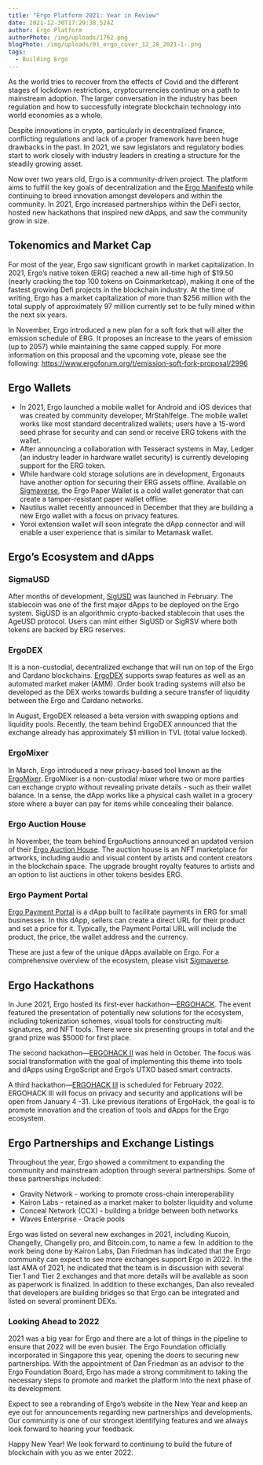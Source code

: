 ```yaml
---
title: "Ergo Platform 2021: Year in Review"
date: 2021-12-30T17:29:38.524Z
author: Ergo Platform
authorPhoto: /img/uploads/1762.png
blogPhoto: /img/uploads/01_ergo_cover_12_28_2021-1-.png
tags:
  - Building Ergo
---
```

<!--StartFragment-->

As the world tries to recover from the effects of Covid and the different stages of lockdown restrictions, cryptocurrencies continue on a path to mainstream adoption. The larger conversation in the industry has been regulation and how to successfully integrate blockchain technology into world economies as a whole.

Despite innovations in crypto, particularly in decentralized finance, conflicting regulations and lack of a proper framework have been huge drawbacks in the past. In 2021, we saw legislators and regulatory bodies start to work closely with industry leaders in creating a structure for the steadily growing asset.

Now over two years old, Ergo is a community-driven project. The platform aims to fulfill the key goals of decentralization and the [Ergo Manifesto](https://ergoplatform.org/en/blog/2021-04-26-the-ergo-manifesto/) while continuing to breed innovation amongst developers and within the community. In 2021, Ergo increased partnerships within the DeFi sector, hosted new hackathons that inspired new dApps, and saw the community grow in size.

## Tokenomics and Market Cap

For most of the year, Ergo saw significant growth in market capitalization. In 2021, Ergo’s native token (ERG) reached a new all-time high of $19.50 (nearly cracking the top 100 tokens on Coinmarketcap), making it one of the fastest growing Defi projects in the blockchain industry. At the time of writing, Ergo has a market capitalization of more than $256 million with the total supply of approximately 97 million currently set to be fully mined within the next six years.

In November, Ergo introduced a new plan for a soft fork that will alter the emission schedule of ERG. It proposes an increase to the years of emission (up to 2057) while maintaining the same capped supply. For more information on this proposal and the upcoming vote, please see the following: <https://www.ergoforum.org/t/emission-soft-fork-proposal/2996> 

## Ergo Wallets 

* In 2021, Ergo launched a mobile wallet for Android and iOS devices that was created by community developer, MrStahlfelge. The mobile wallet works like most standard decentralized wallets; users have a 15-word seed phrase for security and can send or receive ERG tokens with the wallet.
* After announcing a collaboration with Tesseract systems in May, Ledger (an industry leader in hardware wallet security) is currently developing support for the ERG token. 
* While hardware cold storage solutions are in development, Ergonauts have another option for securing their ERG assets offline. Available on [Sigmaverse](https://bit.ly/3kRCqpo), the Ergo Paper Wallet is a cold wallet generator that can create a tamper-resistant paper wallet offline. 
* Nautilus wallet recently announced in December that they are building a new Ergo wallet with a focus on privacy features.
* Yoroi extension wallet will soon integrate the dApp connector and will enable a user experience that is similar to Metamask wallet.

## Ergo’s Ecosystem and dApps

### SigmaUSD

After months of development, [SigUSD](https://bit.ly/3nFRKHx) was launched in February. The stablecoin was one of the first major dApps to be deployed on the Ergo system. SigUSD is an algorithmic crypto-backed stablecoin that uses the AgeUSD protocol. Users can mint either SigUSD or SigRSV where both tokens are backed by ERG reserves.

### ErgoDEX

It is a non-custodial, decentralized exchange that will run on top of the Ergo and Cardano blockchains. [ErgoDEX](https://bit.ly/3oPGwzt) supports swap features as well as an automated market maker (AMM). Order book trading systems will also be developed as the DEX works towards building a secure transfer of liquidity between the Ergo and Cardano networks. 

In August, ErgoDEX released a beta version with swapping options and liquidity pools. Recently, the team behind ErgoDEX announced that the exchange already has approximately $1 million in TVL (total value locked). 

### ErgoMixer

In March, Ergo introduced a new privacy-based tool known as the [ErgoMixer](https://github.com/ergoMixer/ergoMixBack). ErgoMixer is a non-custodial mixer where two or more parties can exchange crypto without revealing private details - such as their wallet balance. In a sense, the dApp works like a physical cash wallet in a grocery store where a buyer can pay for items while concealing their balance.

### Ergo Auction House

In November, the team behind ErgoAuctions announced an updated version of their [Ergo Auction House](https://bit.ly/3DHCorr). The auction house is an NFT marketplace for artworks, including audio and visual content by artists and content creators in the blockchain space. The upgrade brought royalty features to artists and an option to list auctions in other tokens besides ERG.

### Ergo Payment Portal

[Ergo Payment Portal](https://paymentportal.ergo.ga/about.html) is a dApp built to facilitate payments in ERG for small businesses. In this dApp, sellers can create a direct URL for their product and set a price for it. Typically, the Payment Portal URL will include the product, the price, the wallet address and the currency.

These are just a few of the unique dApps available on Ergo. For a comprehensive overview of the ecosystem, please visit [Sigmaverse](https://bit.ly/3kRCqpo). 

## Ergo Hackathons

In June 2021, Ergo hosted its first-ever hackathon—[ERGOHACK](https://ergoplatform.org/en/blog/2021-06-04-ergo-community-launches-its-first-hackathon-ergohack/). The event featured the presentation of potentially new solutions for the ecosystem, including tokenization schemes, visual tools for constructing multi signatures, and NFT tools. There were six presenting groups in total and the grand prize was $5000 for first place.

The second hackathon—[ERGOHACK II](https://ergoplatform.org/en/blog/2021-10-15-ergohack-ii-wrap-up/) was held in October. The focus was social transformation with the goal of implementing this theme into tools and dApps using ErgoScript and Ergo’s UTXO based smart contracts.

A third hackathon—[ERGOHACK III](https://ergoplatform.org/en/blog/2021-12-21-ergohack-iii-privacy-security/) is scheduled for February 2022. ERGOHACK III will focus on privacy and security and applications will be open from January 4 -31. Like previous iterations of ErgoHack, the goal is to promote innovation and the creation of tools and dApps for the Ergo ecosystem.

## Ergo Partnerships and Exchange Listings

Throughout the year, Ergo showed a commitment to expanding the community and mainstream adoption through several partnerships. Some of these partnerships included:

* Gravity Network - working to promote cross-chain interoperability
* Kairon Labs - retained as a market maker to bolster liquidity and volume
* Conceal Network (CCX) - building a bridge between both networks
* Waves Enterprise - Oracle pools

Ergo was listed on several new exchanges in 2021, including Kucoin, Changelly, Changelly pro, and Bitcoin.com, to name a few. In addition to the work being done by Kairon Labs, Dan Friedman has indicated that the Ergo community can expect to see more exchanges support Ergo in 2022. In the last AMA of 2021, he indicated that the team is in discussion with several Tier 1 and Tier 2 exchanges and that more details will be available as soon as paperwork is finalized. In addition to these exchanges, Dan also revealed that developers are building bridges so that Ergo can be integrated and listed on several prominent DEXs.

### Looking Ahead to 2022

2021 was a big year for Ergo and there are a lot of things in the pipeline to ensure that 2022 will be even busier. The Ergo Foundation officially incorporated in Singapore this year, opening the doors to securing new partnerships. With the appointment of Dan Friedman as an advisor to the Ergo Foundation Board, Ergo has made a strong commitment to taking the necessary steps to promote and market the platform into the next phase of its development.

Expect to see a rebranding of Ergo’s website in the New Year and keep an eye out for announcements regarding new partnerships and developments. Our community is one of our strongest identifying features and we always look forward to hearing your feedback. 

Happy New Year! We look forward to continuing to build the future of blockchain with you as we enter 2022. 

<!--EndFragment-->